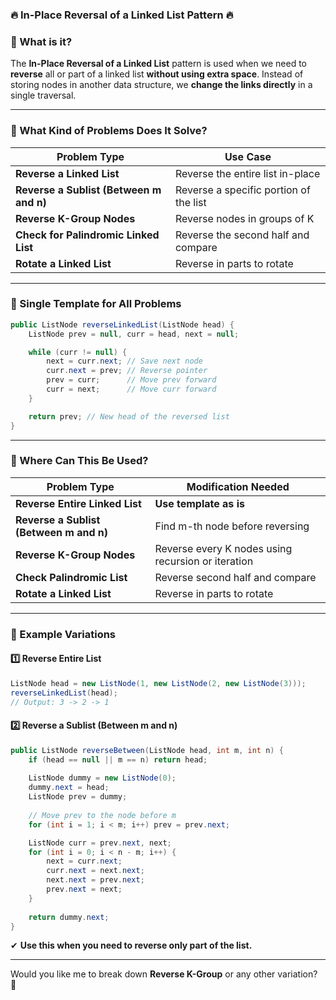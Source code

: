 ### **🔥 In-Place Reversal of a Linked List Pattern 🔥**  

### **📌 What is it?**  
The **In-Place Reversal of a Linked List** pattern is used when we need to **reverse** all or part of a linked list **without using extra space**. Instead of storing nodes in another data structure, we **change the links directly** in a single traversal.

---

### **📌 What Kind of Problems Does It Solve?**  
| **Problem Type**                   | **Use Case** |
|------------------------------------|-------------|
| **Reverse a Linked List**          | Reverse the entire list in-place |
| **Reverse a Sublist (Between m and n)** | Reverse a specific portion of the list |
| **Reverse K-Group Nodes**          | Reverse nodes in groups of K |
| **Check for Palindromic Linked List** | Reverse the second half and compare |
| **Rotate a Linked List**           | Reverse in parts to rotate |

---

### **📌 Single Template for All Problems**
```java
public ListNode reverseLinkedList(ListNode head) {
    ListNode prev = null, curr = head, next = null;

    while (curr != null) {
        next = curr.next; // Save next node
        curr.next = prev; // Reverse pointer
        prev = curr;      // Move prev forward
        curr = next;      // Move curr forward
    }

    return prev; // New head of the reversed list
}
```

---

### **📌 Where Can This Be Used?**
| **Problem Type**                     | **Modification Needed** |
|--------------------------------------|------------------------|
| **Reverse Entire Linked List**       | **Use template as is** |
| **Reverse a Sublist (Between m and n)** | Find m-th node before reversing |
| **Reverse K-Group Nodes**           | Reverse every K nodes using recursion or iteration |
| **Check Palindromic List**          | Reverse second half and compare |
| **Rotate a Linked List**            | Reverse in parts to rotate |

---

### **📌 Example Variations**
#### **1️⃣ Reverse Entire List**
```java
ListNode head = new ListNode(1, new ListNode(2, new ListNode(3)));
reverseLinkedList(head);
// Output: 3 -> 2 -> 1
```

#### **2️⃣ Reverse a Sublist (Between m and n)**
```java
public ListNode reverseBetween(ListNode head, int m, int n) {
    if (head == null || m == n) return head;
    
    ListNode dummy = new ListNode(0);
    dummy.next = head;
    ListNode prev = dummy;
    
    // Move prev to the node before m
    for (int i = 1; i < m; i++) prev = prev.next;

    ListNode curr = prev.next, next;
    for (int i = 0; i < n - m; i++) {
        next = curr.next;
        curr.next = next.next;
        next.next = prev.next;
        prev.next = next;
    }
    
    return dummy.next;
}
```
✔ **Use this when you need to reverse only part of the list.**  

---

Would you like me to break down **Reverse K-Group** or any other variation? 🚀